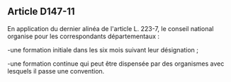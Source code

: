 ## Article D147-11

En application du dernier alinéa de l'article L. 223-7, le conseil national organise pour les correspondants
départementaux :

-une formation initiale dans les six mois suivant leur désignation ;

-une formation continue qui peut être dispensée par des organismes avec lesquels il passe une convention.

